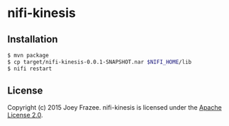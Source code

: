 # nifi-kinesis

## Installation

```sh
$ mvn package
$ cp target/nifi-kinesis-0.0.1-SNAPSHOT.nar $NIFI_HOME/lib
$ nifi restart
```

## License

Copyright (c) 2015 Joey Frazee. nifi-kinesis is licensed under the [Apache License 2.0](LICENSE).
